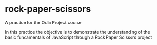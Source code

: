 # rock-paper-scissors
A practice for the Odin Project course

In this practice the objective is to demonstrate the understanding of the basic fundamentals of JavaScript through a Rock Paper Scissors project